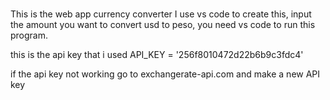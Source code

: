 #
This is the web app currency converter I use vs code to create this, 
input the amount you want to convert usd to peso, 
you need vs code to run this program.



this is the api key that i used API_KEY = '256f8010472d22b6b9c3fdc4'



if the api key not working go to exchangerate-api.com and make a new API key



